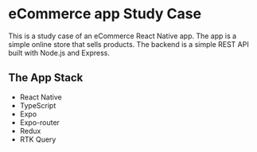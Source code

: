 # eCommerce app Study Case

This is a study case of an eCommerce React Native app. The app is a simple online store that sells products.
The backend is a simple REST API built with Node.js and Express.

 ## The App Stack

- React Native
- TypeScript
- Expo
- Expo-router
- Redux
- RTK Query
